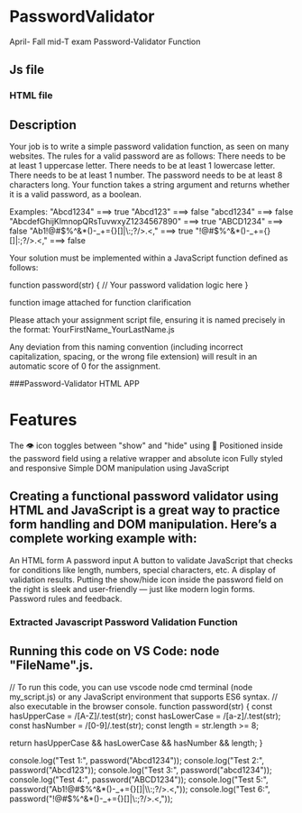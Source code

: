 # PasswordValidator
April- Fall mid-T exam Password-Validator Function
## Js file
### HTML file 

## Description
Your job is to write a simple password validation function, as seen on many websites.
The rules for a valid password are as follows:
There needs to be at least 1 uppercase letter.
There needs to be at least 1 lowercase letter.
There needs to be at least 1 number.
The password needs to be at least 8 characters long.
Your function takes a string argument and returns whether it is a valid password, as a boolean.

Examples:
"Abcd1234" ===> true 
"Abcd123" ===> false 
"abcd1234" ===> false 
"AbcdefGhijKlmnopQRsTuvwxyZ1234567890" ===> true 
"ABCD1234" ===> false 
"Ab1!@#$%^&*()-_+={}[]|\:;?/>.<," ===> true
"!@#$%^&*()-_+={}[]|\:;?/>.<," ===> false


Your solution must be implemented within a JavaScript function defined as follows:

function password(str) { 
                 // Your password validation logic here
}  

function image attached for function clarification

Please attach your assignment script file, ensuring it is named precisely in the format: YourFirstName_YourLastName.js

Any deviation from this naming convention (including incorrect capitalization, spacing, or the wrong file extension) will result in an automatic score of 0 for the assignment.

###Password-Validator HTML APP
# Features
The 👁️ icon toggles between "show" and "hide" using 🙈
Positioned inside the password field using a relative wrapper and absolute icon
Fully styled and responsive
Simple DOM manipulation using JavaScript

## Creating a functional password validator using HTML and JavaScript is a great way to practice form handling and DOM manipulation. Here’s a complete working example with:
An HTML form
A password input
A button to validate
JavaScript that checks for conditions like length, numbers, special characters, etc.
A display of validation results. Putting the show/hide icon inside the password field on the right is sleek and user-friendly — just like modern login forms. 
Password rules and feedback.
### Extracted Javascript Password Validation Function
## Running this code on VS Code: node "FileName".js. 
// To run this code, you can use vscode node cmd terminal (node my_script.js) or any JavaScript environment that supports ES6 syntax.
// also executable in the browser console.
function password(str) {
  const hasUpperCase = /[A-Z]/.test(str);
  const hasLowerCase = /[a-z]/.test(str);
  const hasNumber = /[0-9]/.test(str);
  const length = str.length >= 8;
 
  return hasUpperCase && hasLowerCase && hasNumber && length;
}

console.log("Test 1:", password("Abcd1234"));
console.log("Test 2:", password("Abcd123"));
console.log("Test 3:", password("abcd1234"));
console.log("Test 4:", password("ABCD1234"));
console.log("Test 5:", password("Ab1!@#$%^&*()-_+={}[]|\\:;?/>.<,"));
console.log("Test 6:", password("!@#$%^&*()-_+={}[]|\\:;?/>.<,")); 
